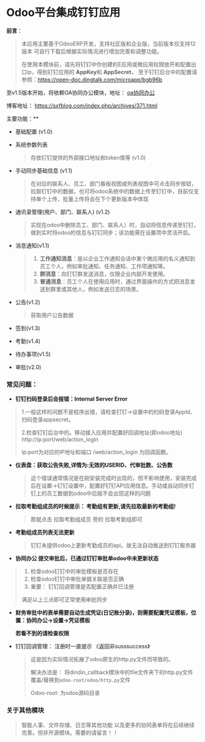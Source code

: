 # Odoo平台集成钉钉应用

**前言**：

> 本应用主要基于OdooERP开发，支持社区版和企业版，当前版本仅支持12版本 可自行下载后根据实际情况进行增加完善和调整功能。
>
> 在使用本模块前，请先将钉钉中你创建的E应用或微应用权限放开和配置出口ip，得到钉钉应用的 **AppKey**和 **AppSecret**， 至于钉钉后台中的配置请参照：https://open-doc.dingtalk.com/microapp/bgb96b

至v1.5版本开始，将依赖OA协同办公模块，地址： [oa协同办公](https://github.com/suxuefeng20/Odoo12-OA)

博客地址： https://sxfblog.com/index.php/archives/371.html

主要功能：**

- 基础配置  (v1.0)

- 系统参数列表   

  > 存放钉钉提供的外部接口地址和token值等 (v1.0)

- 手动同步基础信息   (v1.1)

  > 在对应的联系人、员工、部门看板视图或列表视图中可点击同步按钮，拉取钉钉中的数据，也可将odoo系统中的数据上传至钉钉中，目前仅支持单个上传，批量上传将会在下个更新版本中体现

- 通讯录管理(用户、部门、联系人) (v1.2)

  > 实现在odoo中删除员工、部门、联系人）时，自动将信息传递至钉钉，做到实时将odoo的信息与钉钉同步；该功能需在设置项中灵活开启。

- 消息通知(v1.1)

  > 1. **工作通知消息**：是以企业工作通知会话中某个微应用的名义通知到员工个人，例如审批通知、任务通知、工作项通知等。
  > 2. **群消息**：向钉钉群发送消息，仅限企业内部开发使用。
  > 3. **普通消息**：员工个人在使用应用时，通过界面操作的方式把消息发送到群里或其他人，例如发送日志的场景。

- 公告(v1.2)

  > 获取用户公告数据

- 签到(v1.3)

- 考勤(v1.4)

- 待办事项(v1.5)

- 审批(v2.0)



### 常见问题：

- **钉钉扫码登录后会报错：Internal Server Error**

> 1.一般这样的问题不是程序出错，请检查钉钉->设置中的扫码登录AppId、扫码登录appsecret。
>
> 2.检查钉钉后台中的。移动接入应用并配置好回调地址(即odoo地址) http://ip:port/web/action_login
>
> Ip:port为对应的IP地址和端口    /web/action_login 为回调函数。

- **仪表盘：获取公告失败,详情为:无效的USERID、代审批数、公告数**

  > 这个错误通常情况是在刚安装完成时出现的，但不影响使用，安装完成后在设置->钉钉设置中，配置好钉钉API应用信息。手动或自动同步钉钉上的员工数据到odoo中后就不会出现这样的问题

- **拉取考勤组成员的时候提示： 考勤组有更新,请先拉取最新的考勤组!**

  > 那就点击 拉取考勤组成员 旁的 拉取考勤组即可

- **考勤组成员列表无法更新**

  > 钉钉未提供odoo上更新考勤成员的api。故无法自动推送到钉钉服务器

- **协同办公 提交审批后，已通过钉钉审批单odoo中未更新状态**

> 1. 检查odoo钉钉中的审批模板是否存在
> 2. 检查odoo钉钉中审批单据关联是否正确
> 3. 重要： 钉钉回调管理是否配置正确并已注册
>
> 满足以上三点即可正常使用审批同步

- **财务审批中的表单需要自动生成凭证(日记账分录)，则需要配置凭证模板，位置：协同办公->设置->凭证模板**

  **若看不到的请检查权限**

- 钉钉回调管理： 注册时一直提示 《返回非susssuccess》

  > 这是因为实际情况拓展了odoo原生的http.py文件而导致的。
  >
  > 解决办法是： 将dindin_callback模块中的file文件夹下的http.py文件 覆盖/替换到`odoo-root/odoo/http.py`文件
  >
  > Odoo-root: 为odoo源码目录

  

### 关于其他模块

> 智能人事、文件存储、日志等其他功能 以及更多的协同表单将在后续继续完善。但非开源模块。需要的请留言！！